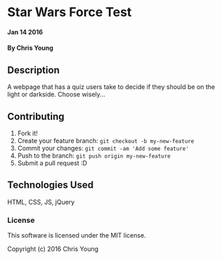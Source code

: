 # Star Wars Force Test

#### Jan 14 2016

#### By Chris Young

## Description

A webpage that has a quiz users take to decide if they should be on the light or darkside. Choose wisely...

## Contributing

1. Fork it!
2. Create your feature branch: `git checkout -b my-new-feature`
3. Commit your changes: `git commit -am 'Add some feature'`
4. Push to the branch: `git push origin my-new-feature`
5. Submit a pull request :D

## Technologies Used

HTML, CSS, JS, jQuery

### License

This software is licensed under the MIT license.

Copyright (c) 2016 Chris Young
